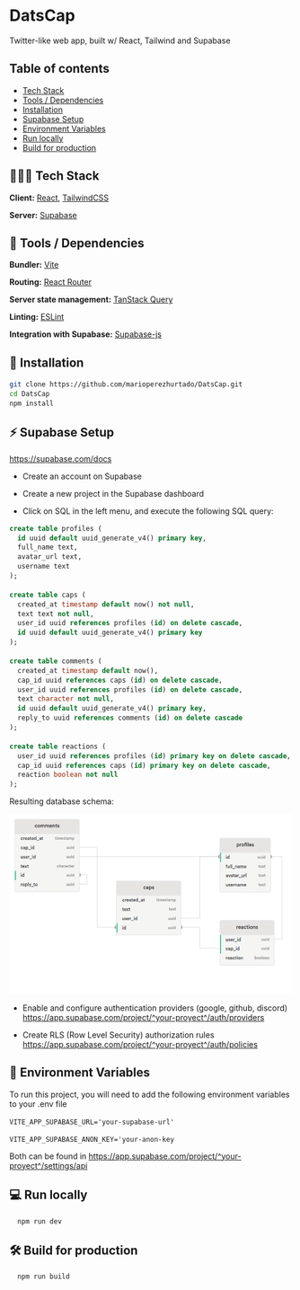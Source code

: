 # DatsCap

Twitter-like web app, built w/ React, Tailwind and Supabase

## Table of contents

- [Tech Stack](#-tech-stack)
- [Tools / Dependencies](#-tools--dependencies)
- [Installation](#-installation)
- [Supabase Setup](#-supabase-setup)
- [Environment Variables](#-environment-variables)
- [Run locally](#-run-locally)
- [Build for production](#%EF%B8%8F-build-for-production)

## 🧑🏻‍💻 Tech Stack

**Client:** [React](https://es.reactjs.org/), [TailwindCSS](https://tailwindcss.com/)

**Server:** [Supabase](https://supabase.com/)

## 🔧 Tools / Dependencies

**Bundler:** [Vite](https://vitejs.dev/)

**Routing:** [React Router](https://reactrouter.com/)

**Server state management:** [TanStack Query](https://tanstack.com/query/v4/)

**Linting:** [ESLint](https://eslint.org/)

**Integration with Supabase:** [Supabase-js](https://github.com/supabase/supabase-js)

## 🚀 Installation

```bash
git clone https://github.com/marioperezhurtado/DatsCap.git
cd DatsCap
npm install
```

## ⚡ Supabase Setup

https://supabase.com/docs

- Create an account on Supabase

- Create a new project in the Supabase dashboard

- Click on SQL in the left menu, and execute the following SQL query:

```sql
create table profiles (
  id uuid default uuid_generate_v4() primary key,
  full_name text,
  avatar_url text,
  username text
);

create table caps (
  created_at timestamp default now() not null,
  text text not null,
  user_id uuid references profiles (id) on delete cascade,
  id uuid default uuid_generate_v4() primary key
);

create table comments (
  created_at timestamp default now(),
  cap_id uuid references caps (id) on delete cascade,
  user_id uuid references profiles (id) on delete cascade,
  text character not null,
  id uuid default uuid_generate_v4() primary key,
  reply_to uuid references comments (id) on delete cascade
);

create table reactions (
  user_id uuid references profiles (id) primary key on delete cascade,
  cap_id uuid references caps (id) primary key on delete cascade,
  reaction boolean not null
);
```

Resulting database schema:

![Database schema](./doc/db-schema.png)

- Enable and configure authentication providers (google, github, discord)
  https://app.supabase.com/project/^your-proyect^/auth/providers

- Create RLS (Row Level Security) authorization rules  
   https://app.supabase.com/project/^your-proyect^/auth/policies

## 💬 Environment Variables

To run this project, you will need to add the following environment variables to your .env file

`VITE_APP_SUPABASE_URL='your-supabase-url'`

`VITE_APP_SUPABASE_ANON_KEY='your-anon-key`

Both can be found in https://app.supabase.com/project/^your-proyect^/settings/api

## 💻 Run locally

```bash
  npm run dev
```

## 🛠️ Build for production

```bash
  npm run build
```
